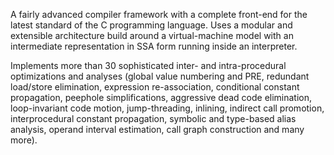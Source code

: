 A fairly advanced compiler framework with a complete front-end for the latest standard of the C programming language. 
Uses a modular and extensible architecture build around a virtual-machine model with an intermediate representation in SSA form running inside an interpreter. 

Implements more than 30 sophisticated inter- and intra-procedural optimizations and analyses (global value numbering and PRE, redundant load/store elimination, expression re-association, conditional constant propagation, peephole simplifications, aggressive dead code elimination, loop-invariant code motion, jump-threading, inlining, indirect call promotion, interprocedural constant propagation, symbolic and type-based alias analysis, operand interval estimation, call graph construction and many more).
